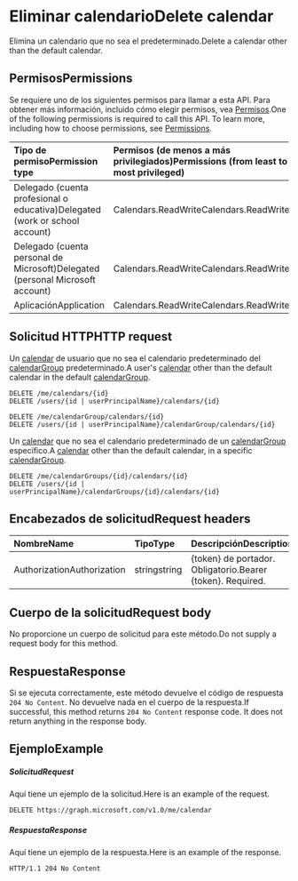 # <a name="delete-calendar"></a><span data-ttu-id="8f7f2-101">Eliminar calendario</span><span class="sxs-lookup"><span data-stu-id="8f7f2-101">Delete calendar</span></span>

<span data-ttu-id="8f7f2-102">Elimina un calendario que no sea el predeterminado.</span><span class="sxs-lookup"><span data-stu-id="8f7f2-102">Delete a calendar other than the default calendar.</span></span>
## <a name="permissions"></a><span data-ttu-id="8f7f2-103">Permisos</span><span class="sxs-lookup"><span data-stu-id="8f7f2-103">Permissions</span></span>
<span data-ttu-id="8f7f2-p101">Se requiere uno de los siguientes permisos para llamar a esta API. Para obtener más información, incluido cómo elegir permisos, vea [Permisos](../../../concepts/permissions_reference.md).</span><span class="sxs-lookup"><span data-stu-id="8f7f2-p101">One of the following permissions is required to call this API. To learn more, including how to choose permissions, see [Permissions](../../../concepts/permissions_reference.md).</span></span>

|<span data-ttu-id="8f7f2-106">Tipo de permiso</span><span class="sxs-lookup"><span data-stu-id="8f7f2-106">Permission type</span></span>      | <span data-ttu-id="8f7f2-107">Permisos (de menos a más privilegiados)</span><span class="sxs-lookup"><span data-stu-id="8f7f2-107">Permissions (from least to most privileged)</span></span>              |
|:--------------------|:---------------------------------------------------------|
|<span data-ttu-id="8f7f2-108">Delegado (cuenta profesional o educativa)</span><span class="sxs-lookup"><span data-stu-id="8f7f2-108">Delegated (work or school account)</span></span> | <span data-ttu-id="8f7f2-109">Calendars.ReadWrite</span><span class="sxs-lookup"><span data-stu-id="8f7f2-109">Calendars.ReadWrite</span></span>    |
|<span data-ttu-id="8f7f2-110">Delegado (cuenta personal de Microsoft)</span><span class="sxs-lookup"><span data-stu-id="8f7f2-110">Delegated (personal Microsoft account)</span></span> | <span data-ttu-id="8f7f2-111">Calendars.ReadWrite</span><span class="sxs-lookup"><span data-stu-id="8f7f2-111">Calendars.ReadWrite</span></span>    |
|<span data-ttu-id="8f7f2-112">Aplicación</span><span class="sxs-lookup"><span data-stu-id="8f7f2-112">Application</span></span> | <span data-ttu-id="8f7f2-113">Calendars.ReadWrite</span><span class="sxs-lookup"><span data-stu-id="8f7f2-113">Calendars.ReadWrite</span></span> |

## <a name="http-request"></a><span data-ttu-id="8f7f2-114">Solicitud HTTP</span><span class="sxs-lookup"><span data-stu-id="8f7f2-114">HTTP request</span></span>
<!-- { "blockType": "ignored" } -->
<span data-ttu-id="8f7f2-115">Un [calendar](../resources/calendar.md) de usuario que no sea el calendario predeterminado del [calendarGroup](../resources/calendargroup.md) predeterminado.</span><span class="sxs-lookup"><span data-stu-id="8f7f2-115">A user's [calendar](../resources/calendar.md) other than the default calendar in the default [calendarGroup](../resources/calendargroup.md).</span></span>
```http
DELETE /me/calendars/{id}
DELETE /users/{id | userPrincipalName}/calendars/{id}

DELETE /me/calendarGroup/calendars/{id}
DELETE /users/{id | userPrincipalName}/calendarGroup/calendars/{id}
```
<span data-ttu-id="8f7f2-116">Un [calendar](../resources/calendar.md) que no sea el calendario predeterminado de un [calendarGroup](../resources/calendargroup.md) específico.</span><span class="sxs-lookup"><span data-stu-id="8f7f2-116">A [calendar](../resources/calendar.md) other than the default calendar, in a specific [calendarGroup](../resources/calendargroup.md).</span></span>
```http
DELETE /me/calendarGroups/{id}/calendars/{id}
DELETE /users/{id | userPrincipalName}/calendarGroups/{id}/calendars/{id}
```
## <a name="request-headers"></a><span data-ttu-id="8f7f2-117">Encabezados de solicitud</span><span class="sxs-lookup"><span data-stu-id="8f7f2-117">Request headers</span></span>
| <span data-ttu-id="8f7f2-118">Nombre</span><span class="sxs-lookup"><span data-stu-id="8f7f2-118">Name</span></span>           |  <span data-ttu-id="8f7f2-119">Tipo</span><span class="sxs-lookup"><span data-stu-id="8f7f2-119">Type</span></span>    | <span data-ttu-id="8f7f2-120">Descripción</span><span class="sxs-lookup"><span data-stu-id="8f7f2-120">Description</span></span>|
|:---------------|:---------|:----------|
| <span data-ttu-id="8f7f2-121">Authorization</span><span class="sxs-lookup"><span data-stu-id="8f7f2-121">Authorization</span></span>  |  <span data-ttu-id="8f7f2-122">string</span><span class="sxs-lookup"><span data-stu-id="8f7f2-122">string</span></span>  | <span data-ttu-id="8f7f2-p102">{token} de portador. Obligatorio.</span><span class="sxs-lookup"><span data-stu-id="8f7f2-p102">Bearer {token}. Required.</span></span> |

## <a name="request-body"></a><span data-ttu-id="8f7f2-125">Cuerpo de la solicitud</span><span class="sxs-lookup"><span data-stu-id="8f7f2-125">Request body</span></span>
<span data-ttu-id="8f7f2-126">No proporcione un cuerpo de solicitud para este método.</span><span class="sxs-lookup"><span data-stu-id="8f7f2-126">Do not supply a request body for this method.</span></span>

## <a name="response"></a><span data-ttu-id="8f7f2-127">Respuesta</span><span class="sxs-lookup"><span data-stu-id="8f7f2-127">Response</span></span>

<span data-ttu-id="8f7f2-p103">Si se ejecuta correctamente, este método devuelve el código de respuesta `204 No Content`. No devuelve nada en el cuerpo de la respuesta.</span><span class="sxs-lookup"><span data-stu-id="8f7f2-p103">If successful, this method returns `204 No Content` response code. It does not return anything in the response body.</span></span>

## <a name="example"></a><span data-ttu-id="8f7f2-130">Ejemplo</span><span class="sxs-lookup"><span data-stu-id="8f7f2-130">Example</span></span>
##### <a name="request"></a><span data-ttu-id="8f7f2-131">Solicitud</span><span class="sxs-lookup"><span data-stu-id="8f7f2-131">Request</span></span>
<span data-ttu-id="8f7f2-132">Aquí tiene un ejemplo de la solicitud.</span><span class="sxs-lookup"><span data-stu-id="8f7f2-132">Here is an example of the request.</span></span>
<!-- {
  "blockType": "request",
  "name": "delete_calendar"
}-->
```http
DELETE https://graph.microsoft.com/v1.0/me/calendar
```
##### <a name="response"></a><span data-ttu-id="8f7f2-133">Respuesta</span><span class="sxs-lookup"><span data-stu-id="8f7f2-133">Response</span></span>
<span data-ttu-id="8f7f2-134">Aquí tiene un ejemplo de la respuesta.</span><span class="sxs-lookup"><span data-stu-id="8f7f2-134">Here is an example of the response.</span></span> 
<!-- {
  "blockType": "response",
  "truncated": true
} -->
```http
HTTP/1.1 204 No Content
```

<!-- uuid: 8fcb5dbc-d5aa-4681-8e31-b001d5168d79
2015-10-25 14:57:30 UTC -->
<!-- {
  "type": "#page.annotation",
  "description": "Delete calendar",
  "keywords": "",
  "section": "documentation",
  "tocPath": ""
}-->
